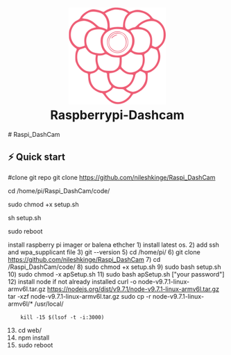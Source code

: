 <h1 align="center">
  <img src="https://github.com/nileshkinge/Raspi_DashCam/blob/main/code/web/public/img/logos/logo-256.png" width="224px"/><br/>
  Raspberrypi-Dashcam
</h1>
# Raspi_DashCam

## ⚡️ Quick start
#clone git repo
git clone https://github.com/nileshkinge/Raspi_DashCam

cd /home/pi/Raspi_DashCam/code/

sudo chmod +x setup.sh

sh setup.sh

sudo reboot

install raspberry pi imager or balena ethcher
    1) install latest os.
    2) add ssh and wpa_supplicant file
    3) git --version
    5) cd /home/pi/
    6) git clone https://github.com/nileshkinge/Raspi_DashCam
    7) cd /Raspi_DashCam/code/
    8) sudo chmod +x setup.sh
    9) sudo bash setup.sh
   10) sudo chmod -x apSetup.sh
   11) sudo bash apSetup.sh ["your password"]
   12) install node if not already installed
        curl -o node-v9.7.1-linux-armv6l.tar.gz https://nodejs.org/dist/v9.7.1/node-v9.7.1-linux-armv6l.tar.gz
        tar -xzf node-v9.7.1-linux-armv6l.tar.gz
        sudo cp -r node-v9.7.1-linux-armv6l/* /usr/local/

        kill -15 $(lsof -t -i:3000)

   13) cd web/
   14) npm install   
   15) sudo reboot
